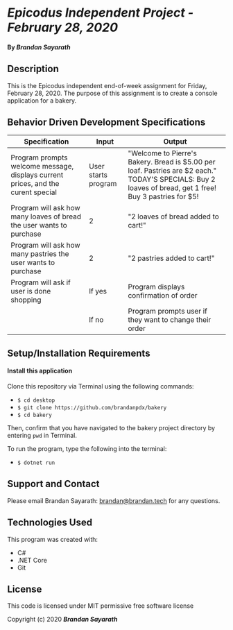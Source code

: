 # _Epicodus Independent Project - February 28, 2020_

#### By _**Brandan Sayarath**_

## Description

This is the Epicodus independent end-of-week assignment for Friday, February 28, 2020.  The purpose of this assignment is to create a console application for a bakery.  

## Behavior Driven Development Specifications

| Specification             | Input 	|     Output      |
|-------------------------	|-------	|----------------	|
| Program prompts welcome message, displays current prices, and the curent special | User starts program | "Welcome to Pierre's Bakery.  Bread is $5.00 per loaf.  Pastries are $2 each." TODAY'S SPECIALS: Buy 2 loaves of bread, get 1 free!  Buy 3 pastries for $5!|
| Program will ask how many loaves of bread the user wants to purchase| 2 | "2 loaves of bread added to cart!" |
|Program will ask how many pastries the user wants to purchase | 2 | "2 pastries added to cart!" | 
|Program will ask if user is done shopping| If yes | Program displays confirmation of order |
| | If no | Program prompts user if they want to change their order




## Setup/Installation Requirements

#### Install this application

Clone this repository via Terminal using the following commands:
* ```$ cd desktop```
* ```$ git clone https://github.com/brandanpdx/bakery```
* ```$ cd bakery```

Then, confirm that you have navigated to the bakery project directory by entering ```pwd``` in Terminal.

To run the program, type the following into the terminal: 

* ```$ dotnet run```


## Support and Contact

Please email Brandan Sayarath: brandan@brandan.tech for any questions.

## Technologies Used

This program was created with:

* C#
* .NET Core
* Git

## License

This code is licensed under MIT permissive free software license

Copyright (c) 2020 **_Brandan Sayarath_**

